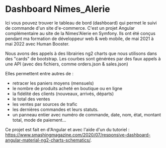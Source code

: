 # Dashboard Nimes_Alerie

Ici vous pouvez trouver le tableau de bord (dashboard) qui permet le suivi de commande d'un site d'e-commerce.
C'est un projet Angular complémentaire au site de la Nimes'Alerie en Symfony.
Ils ont été conçus pendant ma formation de développeur web & web mobile, de mai 2021 à mai 2022 avec Human Booster.

Nous avons des appels à des librairies ng2 charts que nous utilisons dans des "cards" de bootstrap.
Les courbes sont générées par des faux appels à une API (avec des fichiers, comme orders.json & sales.json)

Elles permettent entre autres de :
 - retracer les paniers moyens (mensuels)
 - le nombre de produits acheté en boutique ou en ligne
 - la fidélité des clients (nouveaux, arrivés, départs)
 - le total des ventes
 - les ventes par sources de trafic
 - les dernières commandes et leurs statuts.
 - un panneau entier avec numéro de commande, date, nom, état, montant total, mode de paiement...

Ce projet est fait en d'Angular et avec l'aide d'un du tutoriel : https://www.smashingmagazine.com/2020/07/responsive-dashboard-angular-material-ng2-charts-schematics/.
